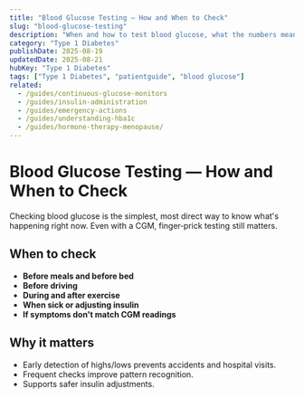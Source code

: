 ```yaml
---
title: "Blood Glucose Testing — How and When to Check"
slug: "blood-glucose-testing"
description: "When and how to test blood glucose, what the numbers mean, and why it matters for Type 1 Diabetes management."
category: "Type 1 Diabetes"
publishDate: 2025-08-19
updatedDate: 2025-08-21
hubKey: "Type 1 Diabetes"
tags: ["Type 1 Diabetes", "patientguide", "blood glucose"]
related:
  - /guides/continuous-glucose-monitors
  - /guides/insulin-administration
  - /guides/emergency-actions
  - /guides/understanding-hba1c
  - /guides/hormone-therapy-menopause/
---
```


# Blood Glucose Testing — How and When to Check

Checking blood glucose is the simplest, most direct way to know what's happening right now. Even with a CGM, finger‑prick testing still matters.

## When to check
- **Before meals and before bed**
- **Before driving**
- **During and after exercise**
- **When sick or adjusting insulin**
- **If symptoms don't match CGM readings**

## Why it matters
- Early detection of highs/lows prevents accidents and hospital visits.
- Frequent checks improve pattern recognition.
- Supports safer insulin adjustments.
